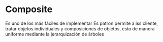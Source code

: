 # Composite

Es uno de los más fáciles de implementar
Es patron permite a iss cliente, tratar objetos individuales y composiciones de objetos, esto de manera uniforme mediante la jerarquización de árboles

